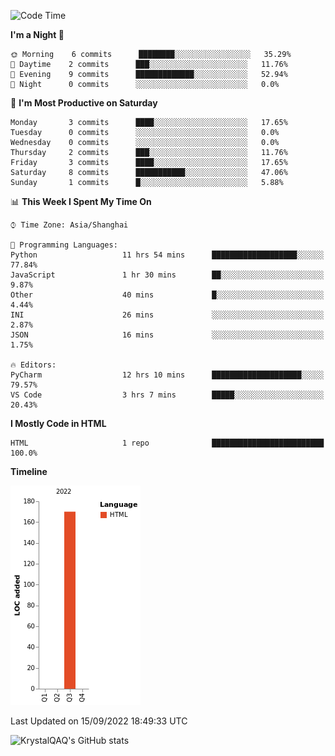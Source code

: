 <!--START_SECTION:waka-->
![Code Time](http://img.shields.io/badge/Code%20Time-15%20hrs%2018%20mins-blue)

**I'm a Night 🦉** 

```text
🌞 Morning    6 commits      ████████░░░░░░░░░░░░░░░░░   35.29% 
🌆 Daytime    2 commits      ███░░░░░░░░░░░░░░░░░░░░░░   11.76% 
🌃 Evening    9 commits      █████████████░░░░░░░░░░░░   52.94% 
🌙 Night      0 commits      ░░░░░░░░░░░░░░░░░░░░░░░░░   0.0%

```
📅 **I'm Most Productive on Saturday** 

```text
Monday       3 commits      ████░░░░░░░░░░░░░░░░░░░░░   17.65% 
Tuesday      0 commits      ░░░░░░░░░░░░░░░░░░░░░░░░░   0.0% 
Wednesday    0 commits      ░░░░░░░░░░░░░░░░░░░░░░░░░   0.0% 
Thursday     2 commits      ███░░░░░░░░░░░░░░░░░░░░░░   11.76% 
Friday       3 commits      ████░░░░░░░░░░░░░░░░░░░░░   17.65% 
Saturday     8 commits      ███████████░░░░░░░░░░░░░░   47.06% 
Sunday       1 commits      █░░░░░░░░░░░░░░░░░░░░░░░░   5.88%

```


📊 **This Week I Spent My Time On** 

```text
⌚︎ Time Zone: Asia/Shanghai

💬 Programming Languages: 
Python                   11 hrs 54 mins      ███████████████████░░░░░░   77.84% 
JavaScript               1 hr 30 mins        ██░░░░░░░░░░░░░░░░░░░░░░░   9.87% 
Other                    40 mins             █░░░░░░░░░░░░░░░░░░░░░░░░   4.44% 
INI                      26 mins             ░░░░░░░░░░░░░░░░░░░░░░░░░   2.87% 
JSON                     16 mins             ░░░░░░░░░░░░░░░░░░░░░░░░░   1.75%

🔥 Editors: 
PyCharm                  12 hrs 10 mins      ████████████████████░░░░░   79.57% 
VS Code                  3 hrs 7 mins        █████░░░░░░░░░░░░░░░░░░░░   20.43%

```

**I Mostly Code in HTML** 

```text
HTML                     1 repo              █████████████████████████   100.0%

```


**Timeline**

![Chart not found](https://raw.githubusercontent.com/KrystalQAQ/KrystalQAQ/main/charts/bar_graph.png) 


 Last Updated on 15/09/2022 18:49:33 UTC
<!--END_SECTION:waka-->
![KrystalQAQ's GitHub stats](https://github-readme-stats.vercel.app/api?username=KrystalQAQ&show_icons=true&theme=radical)
